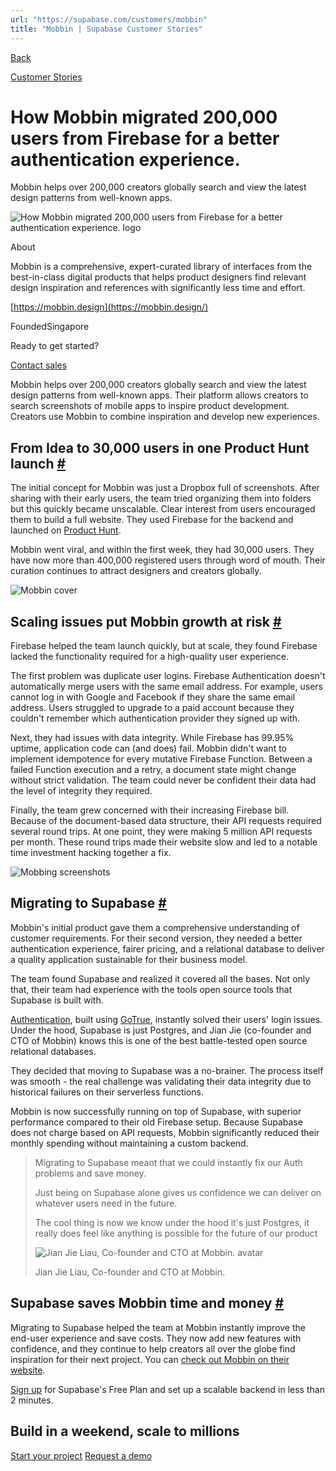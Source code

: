 ```yaml
---
url: "https://supabase.com/customers/mobbin"
title: "Mobbin | Supabase Customer Stories"
---
```


[Back](https://supabase.com/customers)

[Customer Stories](https://supabase.com/customers)

# How Mobbin migrated 200,000 users from Firebase for a better authentication experience.

Mobbin helps over 200,000 creators globally search and view the latest design patterns from well-known apps.

![How Mobbin migrated 200,000 users from Firebase for a better authentication experience. logo](https://supabase.com/_next/image?url=%2Fimages%2Fcustomers%2Flogos%2Fmobbin.png&w=3840&q=75&dpl=dpl_7FY8EmFQ6G3YqautJ4Fvh1viLnvu)

About

Mobbin is a comprehensive, expert-curated library of interfaces from the best-in-class digital products that helps product designers find relevant design inspiration and references with significantly less time and effort.

[https://mobbin.design](https://mobbin.design/)

FoundedSingapore

Ready to get started?

[Contact sales](https://supabase.com/contact/enterprise)

Mobbin helps over 200,000 creators globally search and view the latest design patterns from well-known apps.
Their platform allows creators to search screenshots of mobile apps to inspire product development.
Creators use Mobbin to combine inspiration and develop new experiences.

## From Idea to 30,000 users in one Product Hunt launch [\#](https://supabase.com/customers/mobbin\#from-idea-to-30000-users-in-one-product-hunt-launch)

The initial concept for Mobbin was just a Dropbox full of screenshots. After sharing with their early users,
the team tried organizing them into folders but this quickly became unscalable. Clear interest from users encouraged them to build a full website. They used Firebase for the backend and launched on
[Product Hunt](https://www.producthunt.com/posts/mobbin-1).

Mobbin went viral, and within the first week, they had 30,000 users. They have now more than 400,000
registered users through word of mouth. Their curation continues to attract designers and creators globally.

![Mobbin cover](https://supabase.com/_next/image?url=%2Fimages%2Fblog%2Fmobbin%2Fmobbin-cover.png&w=3840&q=75&dpl=dpl_7FY8EmFQ6G3YqautJ4Fvh1viLnvu)

## Scaling issues put Mobbin growth at risk [\#](https://supabase.com/customers/mobbin\#scaling-issues-put-mobbin-growth-at-risk)

Firebase helped the team launch quickly, but at scale, they found Firebase lacked the functionality required for a high-quality user experience.

The first problem was duplicate user logins. Firebase Authentication doesn't automatically merge users with the same email address.
For example, users cannot log in with Google and Facebook if they share the same email address.
Users struggled to upgrade to a paid account because they couldn't remember which authentication provider they signed up with.

Next, they had issues with data integrity. While Firebase has 99.95% uptime, application code can (and does) fail.
Mobbin didn't want to implement idempotence for every mutative Firebase Function. Between a failed Function execution and a retry,
a document state might change without strict validation. The team could never be confident their data had the level of integrity they required.

Finally, the team grew concerned with their increasing Firebase bill. Because of the document-based data structure,
their API requests required several round trips. At one point, they were making 5 million API requests per month.
These round trips made their website slow and led to a notable time investment hacking together a fix.

![Mobbing screenshots](https://supabase.com/_next/image?url=%2Fimages%2Fblog%2Fmobbin%2Fmobbin-screenshots.jpg&w=3840&q=75&dpl=dpl_7FY8EmFQ6G3YqautJ4Fvh1viLnvu)

## Migrating to Supabase [\#](https://supabase.com/customers/mobbin\#migrating-to-supabase)

Mobbin's initial product gave them a comprehensive understanding of customer requirements. For their second version,
they needed a better authentication experience, fairer pricing, and a relational database to deliver a quality
application sustainable for their business model.

The team found Supabase and realized it covered all the bases. Not only that, their team had experience with the
tools open source tools that Supabase is built with.

[Authentication](https://supabase.com/auth), built using [GoTrue](https://github.com/supabase/gotrue), instantly solved their users' login issues.
Under the hood, Supabase is just Postgres, and Jian Jie (co-founder and CTO of Mobbin) knows this is one of the best battle-tested
open source relational databases.

They decided that moving to Supabase was a no-brainer. The process itself was smooth - the real challenge was validating their
data integrity due to historical failures on their serverless functions.

Mobbin is now successfully running on top of Supabase, with superior performance compared to their old Firebase setup.
Because Supabase does not charge based on API requests, Mobbin significantly reduced their monthly spending without maintaining a custom backend.

> Migrating to Supabase meant that we could instantly fix our Auth problems and save money.
>
> Just being on Supabase alone gives us confidence we can deliver on whatever users need in the
> future.
>
> The cool thing is now we know under the hood it's just Postgres, it really does feel like
> anything is possible for the future of our product
>
> ![Jian Jie Liau, Co-founder and CTO at Mobbin. avatar](https://supabase.com/_next/image?url=%2Fimages%2Fblog%2Favatars%2Fjian-mobbin.jpg&w=64&q=75&dpl=dpl_7FY8EmFQ6G3YqautJ4Fvh1viLnvu)
>
> Jian Jie Liau, Co-founder and CTO at Mobbin.

## Supabase saves Mobbin time and money [\#](https://supabase.com/customers/mobbin\#supabase-saves-mobbin-time-and-money)

Migrating to Supabase helped the team at Mobbin instantly improve the end-user experience and save costs.
They now add new features with confidence, and they continue to help creators all over the globe find inspiration for their next project.
You can [check out Mobbin on their website](https://mobbin.design/browse/ios/apps).

[Sign up](https://supabase.com/dashboard/) for Supabase's Free Plan and set up a scalable backend in less than 2 minutes.

## Build in a weekend, scale to millions

[Start your project](https://supabase.com/dashboard) [Request a demo](https://supabase.com/contact/sales)